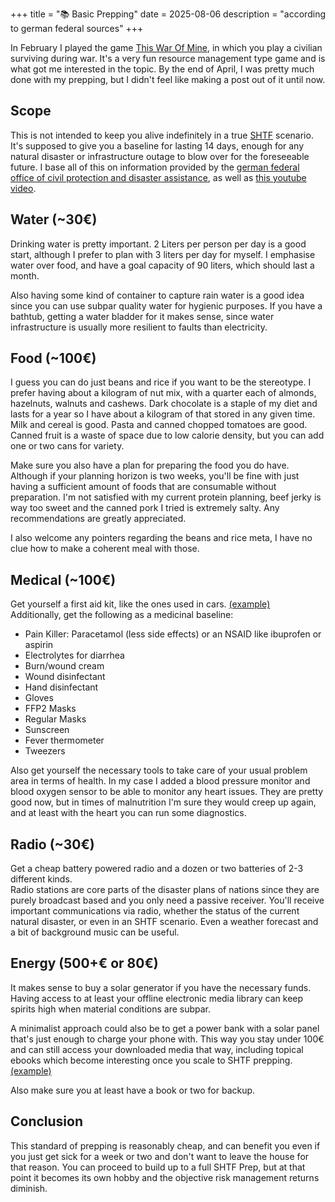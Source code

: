 +++
title = "📚 Basic Prepping"
date = 2025-08-06
description = "according to german federal sources"
+++

In February I played the game [This War Of Mine](https://store.steampowered.com/app/282070/This_War_of_Mine/), in which you play a civilian surviving during war. It's a very fun resource management type game and is what got me interested in the topic.
By the end of April, I was pretty much done with my prepping, but I didn't feel like making a post out of it until now.

## Scope

This is not intended to keep you alive indefinitely in a true [SHTF](https://www.urbandictionary.com/define.php?term=shtf) scenario.
It's supposed to give you a baseline for lasting 14 days, enough for any natural disaster or infrastructure outage to blow over for the foreseeable future.
I base all of this on information provided by the [german federal office of civil protection and disaster assistance](https://www.bbk.bund.de/EN/Prepare-for-disasters/Personal-Preparedness/personal-preparedness_node.html), as well as [this youtube video](https://www.youtube.com/watch?v=FzbsmrchwzY).

## Water (~30€)

Drinking water is pretty important. 2 Liters per person per day is a good start, although I prefer to plan with 3 liters per day for myself.
I emphasise water over food, and have a goal capacity of 90 liters, which should last a month.

Also having some kind of container to capture rain water is a good idea since you can use subpar quality water for hygienic purposes.
If you have a bathtub, getting a water bladder for it makes sense, since water infrastructure is usually more resilient to faults than electricity.

## Food (~100€)

I guess you can do just beans and rice if you want to be the stereotype.
I prefer having about a kilogram of nut mix, with a quarter each of almonds, hazelnuts, walnuts and cashews.
Dark chocolate is a staple of my diet and lasts for a year so I have about a kilogram of that stored in any given time.
Milk and cereal is good.
Pasta and canned chopped tomatoes are good.
Canned fruit is a waste of space due to low calorie density, but you can add one or two cans for variety.

Make sure you also have a plan for preparing the food you do have.
Although if your planning horizon is two weeks, you'll be fine with just having a sufficient amount of foods that are consumable without preparation.
I'm not satisfied with my current protein planning, beef jerky is way too sweet and the canned pork I tried is extremely salty.
Any recommendations are greatly appreciated.

I also welcome any pointers regarding the beans and rice meta, I have no clue how to make a coherent meal with those.

## Medical (~100€)

Get yourself a first aid kit, like the ones used in cars. [(example)](https://geizhals.eu/leina-werke-kfz-verbandkasten-standard-schwarz-10002-a2004018.html) \
Additionally, get the following as a medicinal baseline:
- Pain Killer: Paracetamol (less side effects) or an NSAID like ibuprofen or aspirin
- Electrolytes for diarrhea
- Burn/wound cream
- Wound disinfectant
- Hand disinfectant
- Gloves
- FFP2 Masks
- Regular Masks
- Sunscreen
- Fever thermometer
- Tweezers

Also get yourself the necessary tools to take care of your usual problem area in terms of health.
In my case I added a blood pressure monitor and blood oxygen sensor to be able to monitor any heart issues.
They are pretty good now, but in times of malnutrition I'm sure they would creep up again, and at least with the heart you can run some diagnostics.

## Radio (~30€)

Get a cheap battery powered radio and a dozen or two batteries of 2-3 different kinds. \
Radio stations are core parts of the disaster plans of nations since they are purely broadcast based and you only need a passive receiver.
You'll receive important communications via radio, whether the status of the current natural disaster, or even in an SHTF scenario.
Even a weather forecast and a bit of background music can be useful.

## Energy (500+€ or 80€)

It makes sense to buy a solar generator if you have the necessary funds.
Having access to at least your offline electronic media library can keep spirits high when material conditions are subpar.

A minimalist approach could also be to get a power bank with a solar panel that's just enough to charge your phone with. This way you stay under 100€ and can still access your downloaded media that way, including topical ebooks which become interesting once you scale to SHTF prepping. [(example)](https://geizhals.eu/sandberg-solar-6-panel-powerbank-20000-schwarz-420-73-a2796676.html)

Also make sure you at least have a book or two for backup.

## Conclusion

This standard of prepping is reasonably cheap, and can benefit you even if you just get sick for a week or two and don't want to leave the house for that reason.
You can proceed to build up to a full SHTF Prep, but at that point it becomes its own hobby and the objective risk management returns diminish.
